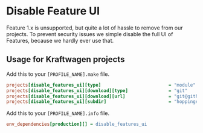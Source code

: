 # Disable Feature UI

Feature 1.x is unsupported, but quite a lot of hassle to remove from our
projects. To prevent security issues we simple disable the full UI of Features,
because we hardly ever use that. 

## Usage for Kraftwagen projects

Add this to your `[PROFILE_NAME].make` file.

```ini
projects[disable_features_ui][type]                         = "module"
projects[disable_features_ui][download][type]               = "git"
projects[disable_features_ui][download][url]                = "git@github.com:hoppinger/drupal-disable_features_ui.git"
projects[disable_features_ui][subdir]                       = "hoppinger"
```

Add this to your `[PROFILE_NAME].info` file.

```ini
env_dependencies[production][] = disable_features_ui
```
